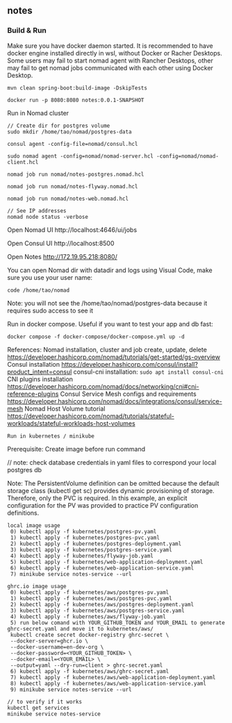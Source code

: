 ## notes


### Build & Run
Make sure you have docker daemon started.
It is recommended to have docker engine installed directly in wsl, without Docker or Racher Desktops.
Some users may fail to start nomad agent with Rancher Desktops, other may fail to get nomad jobs communicated with each other using Docker Desktop. 

```
mvn clean spring-boot:build-image -DskipTests

docker run -p 8080:8080 notes:0.0.1-SNAPSHOT
```

Run in Nomad cluster
```
// Create dir for postgres volume
sudo mkdir /home/tao/nomad/postgres-data

consul agent -config-file=nomad/consul.hcl

sudo nomad agent -config=nomad/nomad-server.hcl -config=nomad/nomad-client.hcl

nomad job run nomad/notes-postgres.nomad.hcl

nomad job run nomad/notes-flyway.nomad.hcl

nomad job run nomad/notes-web.nomad.hcl 

// See IP addresses
nomad node status -verbose
```

Open Nomad UI
http://localhost:4646/ui/jobs

Open Consul UI
http://localhost:8500

Open Notes
http://172.19.95.218:8080/

You can open Nomad dir with datadir and logs using Visual Code, make sure you use your user name:
```
code /home/tao/nomad
```
Note: you will not see the /home/tao/nomad/postgres-data because it requires sudo access to see it

Run in docker compose. Useful if you want to test your app and db fast:
```
docker compose -f docker-compose/docker-compose.yml up -d
```

References:
Nomad installation, cluster and job create, update, delete https://developer.hashicorp.com/nomad/tutorials/get-started/gs-overview
Consul installation https://developer.hashicorp.com/consul/install?product_intent=consul
consul-cni installation: `sudo apt install consul-cni`
CNI plugins installation https://developer.hashicorp.com/nomad/docs/networking/cni#cni-reference-plugins
Consul Service Mesh configs and requirements https://developer.hashicorp.com/nomad/docs/integrations/consul/service-mesh
Nomad Host Volume tutorial https://developer.hashicorp.com/nomad/tutorials/stateful-workloads/stateful-workloads-host-volumes

```
Run in kubernetes / minikube
```
Prerequisite: Create image before run command

// note: check database credentials in yaml files to correspond your local postgres db

Note: The PersistentVolume definition can be omitted because the default storage class (kubectl get sc) provides dynamic provisioning of storage. Therefore, only the PVC is required. In this example, an explicit configuration for the PV was provided to practice PV configuration definitions.
```
local image usage
 0) kubectl apply -f kubernetes/postgres-pv.yaml
 1) kubectl apply -f kubernetes/postgres-pvc.yaml
 2) kubectl apply -f kubernetes/postgres-deployment.yaml
 3) kubectl apply -f kubernetes/postgres-service.yaml
 4) kubectl apply -f kubernetes/flyway-job.yaml
 5) kubectl apply -f kubernetes/web-application-deployment.yaml
 6) kubectl apply -f kubernetes/web-application-service.yaml
 7) minikube service notes-service --url

ghrc.io image usage
 0) kubectl apply -f kubernetes/aws/postgres-pv.yaml
 1) kubectl apply -f kubernetes/aws/postgres-pvc.yaml
 2) kubectl apply -f kubernetes/aws/postgres-deployment.yaml
 3) kubectl apply -f kubernetes/aws/postgres-service.yaml
 4) kubectl apply -f kubernetes/aws/flyway-job.yaml
 5) run below comand with YOUR_GITHUB_TOKEN and YOUR_EMAIL to generate ghrc-secret.yaml and move it to kubernetes/aws/
 kubectl create secret docker-registry ghrc-secret \
 --docker-server=ghcr.io \
 --docker-username=en-dev-org \
 --docker-password=<YOUR_GITHUB_TOKEN> \
 --docker-email=<YOUR_EMAIL> \
 --output=yaml --dry-run=client > ghrc-secret.yaml
 6) kubectl apply -f kubernetes/aws/ghrc-secret.yaml
 7) kubectl apply -f kubernetes/aws/web-application-deployment.yaml
 8) kubectl apply -f kubernetes/aws/web-application-service.yaml
 9) minikube service notes-service --url
```

```
// to verify if it works 
kubectl get services
minikube service notes-service

```